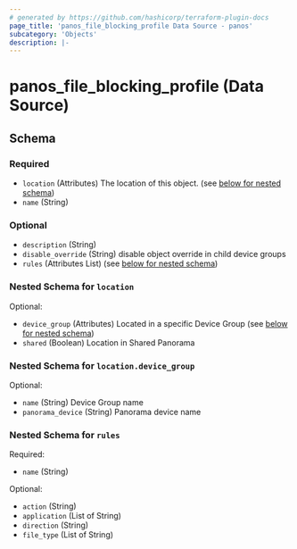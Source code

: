 ```yaml
---
# generated by https://github.com/hashicorp/terraform-plugin-docs
page_title: 'panos_file_blocking_profile Data Source - panos'
subcategory: 'Objects'
description: |-
---
```


# panos_file_blocking_profile (Data Source)

<!-- schema generated by tfplugindocs -->

## Schema

### Required

- `location` (Attributes) The location of this object. (see [below for nested schema](#nestedatt--location))
- `name` (String)

### Optional

- `description` (String)
- `disable_override` (String) disable object override in child device groups
- `rules` (Attributes List) (see [below for nested schema](#nestedatt--rules))

<a id="nestedatt--location"></a>

### Nested Schema for `location`

Optional:

- `device_group` (Attributes) Located in a specific Device Group (see [below for nested schema](#nestedatt--location--device_group))
- `shared` (Boolean) Location in Shared Panorama

<a id="nestedatt--location--device_group"></a>

### Nested Schema for `location.device_group`

Optional:

- `name` (String) Device Group name
- `panorama_device` (String) Panorama device name

<a id="nestedatt--rules"></a>

### Nested Schema for `rules`

Required:

- `name` (String)

Optional:

- `action` (String)
- `application` (List of String)
- `direction` (String)
- `file_type` (List of String)
